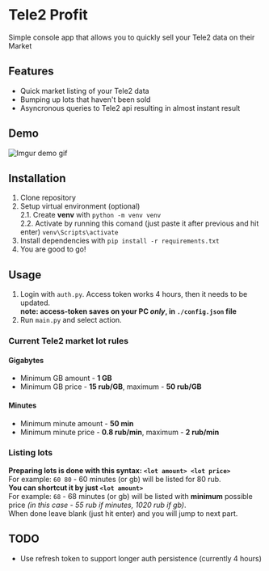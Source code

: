 # Tele2 Profit
Simple console app that allows you to quickly sell your Tele2 data on their Market

## Features
* Quick market listing of your Tele2 data
* Bumping up lots that haven't been sold
* Asyncronous queries to Tele2 api resulting in almost instant result

## Demo
![Imgur demo gif](https://i.imgur.com/xKTTRDS.gif)

## Installation
1. Clone repository
2. Setup virtual environment (optional)  
    2.1. Create **venv** with `python -m venv venv`  
    2.2. Activate by running this comand (just paste it after previous and hit enter) `venv\Scripts\activate`
3. Install dependencies with `pip install -r requirements.txt`
4. You are good to go!

## Usage
1. Login with `auth.py`. Access token works 4 hours, then it needs to be updated.  
**note: access-token saves on your PC _only_, in `./config.json` file** 
2. Run `main.py` and select action.

### Current Tele2 market lot rules
#### Gigabytes
* Minimum GB amount - **1 GB**
* Minimum GB price - **15 rub/GB**, maximum - **50 rub/GB**
#### Minutes
* Minimum minute amount - **50 min**
* Minimum minute price - **0.8 rub/min**, maximum - **2 rub/min**

### Listing lots
**Preparing lots is done with this syntax: `<lot amount> <lot price>`**  
    For example: `60 80` - 60 minutes (or gb) will be listed for 80 rub.  
**You can shortcut it by just `<lot amount>`**   
    For example: `68` -  68 minutes (or gb) will be listed with **minimum**
possible price *(in this case - 55 rub if minutes, 1020 rub if gb)*.  
When done leave blank (just hit enter) and you will jump to next part.

## TODO
* Use refresh token to support longer auth persistence (currently 4 hours)


